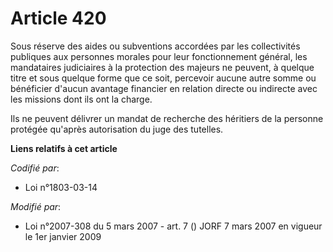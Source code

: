 # Article 420

Sous réserve des aides ou subventions accordées par les collectivités publiques aux personnes morales pour leur
fonctionnement général, les mandataires judiciaires à la protection des majeurs ne peuvent, à quelque titre et sous quelque
forme que ce soit, percevoir aucune autre somme ou bénéficier d'aucun avantage financier en relation directe ou indirecte
avec les missions dont ils ont la charge.

Ils ne peuvent délivrer un mandat de recherche des héritiers de la personne protégée qu'après autorisation du juge des
tutelles.

**Liens relatifs à cet article**

_Codifié par_:

  - Loi n°1803-03-14

_Modifié par_:

  - Loi n°2007-308 du 5 mars 2007 - art. 7 () JORF 7 mars 2007 en vigueur le 1er janvier 2009
